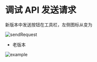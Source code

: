 ---
---

# 调试 API 发送请求

新版本中发送按钮在工具栏，左侧图标从<FontIcon icon="restfulFastRequest1" />变为<FontIcon icon="restfulFastRequest" />

![sendRequest](/img/sendRequest.png)

- 老版本

![example](/img/example.gif)
